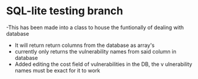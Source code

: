 # SQL-lite testing branch

-This has been made into a class to house the funtionally of dealing with database
- It will return return columns from the database as array's
- currently only returns the vulnerability names from said column in database
- Added editing the cost field of vulnerabilities in the DB, the v ulnerability names must be exact for it to work